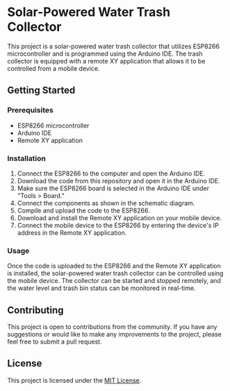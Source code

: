 # Solar-Powered Water Trash Collector

This project is a solar-powered water trash collector that utilizes ESP8266 microcontroller and is programmed using the Arduino IDE. The trash collector is equipped with a remote XY application that allows it to be controlled from a mobile device.

## Getting Started

### Prerequisites

- ESP8266 microcontroller
- Arduino IDE
- Remote XY application

### Installation

1. Connect the ESP8266 to the computer and open the Arduino IDE.
2. Download the code from this repository and open it in the Arduino IDE.
3. Make sure the ESP8266 board is selected in the Arduino IDE under "Tools > Board."
4. Connect the components as shown in the schematic diagram.
5. Compile and upload the code to the ESP8266.
6. Download and install the Remote XY application on your mobile device.
7. Connect the mobile device to the ESP8266 by entering the device's IP address in the Remote XY application.

### Usage

Once the code is uploaded to the ESP8266 and the Remote XY application is installed, the solar-powered water trash collector can be controlled using the mobile device. The collector can be started and stopped remotely, and the water level and trash bin status can be monitored in real-time.

## Contributing

This project is open to contributions from the community. If you have any suggestions or would like to make any improvements to the project, please feel free to submit a pull request.

## License

This project is licensed under the [MIT License](LICENSE).
